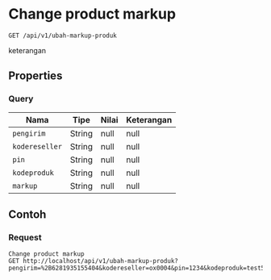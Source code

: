 # Change product markup
```http
GET /api/v1/ubah-markup-produk
```
keterangan
## Properties
### Query
Nama | Tipe | Nilai | Keterangan
--- | --- | --- | ---
<code>pengirim</code> | String | null | null
<code>kodereseller</code> | String | null | null
<code>pin</code> | String | null | null
<code>kodeproduk</code> | String | null | null
<code>markup</code> | String | null | null

## Contoh

### Request
```http
Change product markup
GET http://localhost/api/v1/ubah-markup-produk?pengirim=%2B6281935155404&kodereseller=ox0004&pin=1234&kodeproduk=test5&markup=500
```
